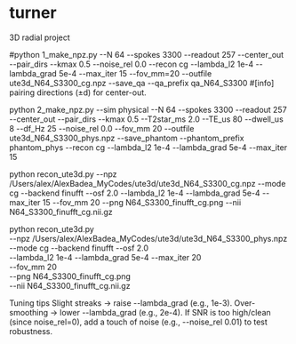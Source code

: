 # turner
3D radial project



#python 1_make_npz.py --N 64 --spokes 3300 --readout 257 --center_out --pair_dirs --kmax 0.5 --noise_rel 0.0   --recon cg --lambda_l2 1e-4 --lambda_grad 5e-4 --max_iter 15 --fov_mm=20 --outfile ute3d_N64_S3300_cg.npz --save_qa --qa_prefix qa_N64_S3300
#[info] pairing directions (±d) for center-out.

python 2_make_npz.py   --sim physical   --N 64 --spokes 3300 --readout 257   --center_out --pair_dirs --kmax 0.5   --T2star_ms 2.0 --TE_us 80 --dwell_us 8 --df_Hz 25   --noise_rel 0.0 --fov_mm 20   --outfile ute3d_N64_S3300_phys.npz   --save_phantom --phantom_prefix phantom_phys   --recon cg --lambda_l2 1e-4 --lambda_grad 5e-4 --max_iter 15

python recon_ute3d.py   --npz /Users/alex/AlexBadea_MyCodes/ute3d/ute3d_N64_S3300_cg.npz   --mode cg --backend finufft --osf 2.0   --lambda_l2 1e-4 --lambda_grad 5e-4 --max_iter 15   --fov_mm 20   --png N64_S3300_finufft_cg.png   --nii N64_S3300_finufft_cg.nii.gz


python recon_ute3d.py \
  --npz /Users/alex/AlexBadea_MyCodes/ute3d/ute3d_N64_S3300_phys.npz \
  --mode cg --backend finufft --osf 2.0 \
  --lambda_l2 1e-4 --lambda_grad 5e-4 --max_iter 20 \
  --fov_mm 20 \
  --png N64_S3300_finufft_cg.png \
  --nii N64_S3300_finufft_cg.nii.gz

  
Tuning tips
Slight streaks → raise --lambda_grad (e.g., 1e-3).
Over-smoothing → lower --lambda_grad (e.g., 2e-4).
If SNR is too high/clean (since noise_rel=0), add a touch of noise (e.g., --noise_rel 0.01) to test robustness.
